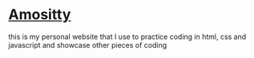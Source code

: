 # [Amositty](https://amositty.netlify.app)
this is my personal website that I use to practice coding in html, css and javascript and showcase other pieces of coding


